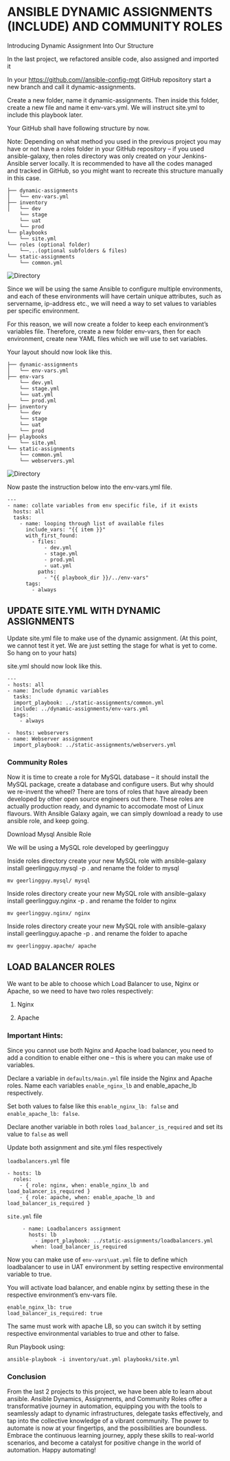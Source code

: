 # ANSIBLE DYNAMIC ASSIGNMENTS (INCLUDE) AND COMMUNITY ROLES

Introducing Dynamic Assignment Into Our Structure

In the last project, we refactored ansible code, also assigned and imported it

In your https://github.com//ansible-config-mgt GitHub repository start a new branch and call it dynamic-assignments.

Create a new folder, name it dynamic-assignments. Then inside this folder, create a new file and name it env-vars.yml. We will instruct site.yml to include this playbook later.

Your GitHub shall have following structure by now.

Note: Depending on what method you used in the previous project you may have or not have a roles folder in your GitHub repository – if you used ansible-galaxy, then roles directory was only created on your Jenkins-Ansible server locally. It is recommended to have all the codes managed and tracked in GitHub, so you might want to recreate this structure manually in this case.

```
├── dynamic-assignments
│   └── env-vars.yml
├── inventory
│   └── dev
    └── stage
    └── uat
    └── prod
└── playbooks
    └── site.yml
└── roles (optional folder)
    └──...(optional subfolders & files)
└── static-assignments
    └── common.yml
```

![Directory](Project_13_Images/structure1.png)

Since we will be using the same Ansible to configure multiple environments, and each of these environments will have certain unique attributes, such as servername, ip-address etc., we will need a way to set values to variables per specific environment.

For this reason, we will now create a folder to keep each environment’s variables file. Therefore, create a new folder env-vars, then for each environment, create new YAML files which we will use to set variables.

Your layout should now look like this.

```
├── dynamic-assignments
│   └── env-vars.yml
├── env-vars
    └── dev.yml
    └── stage.yml
    └── uat.yml
    └── prod.yml
├── inventory
    └── dev
    └── stage
    └── uat
    └── prod
├── playbooks
    └── site.yml
└── static-assignments
    └── common.yml
    └── webservers.yml
```

![Directory](Project_13_Images/structure.png)

Now paste the instruction below into the env-vars.yml file.

```
---
- name: collate variables from env specific file, if it exists
  hosts: all
  tasks:
    - name: looping through list of available files
      include_vars: "{{ item }}"
      with_first_found:
        - files:
            - dev.yml
            - stage.yml
            - prod.yml
            - uat.yml
          paths:
            - "{{ playbook_dir }}/../env-vars"
      tags:
        - always
```

## UPDATE SITE.YML WITH DYNAMIC ASSIGNMENTS

Update site.yml file to make use of the dynamic assignment. (At this point, we cannot test it yet. We are just setting the stage for what is yet to come. So hang on to your hats)

site.yml should now look like this.

```
---
- hosts: all
- name: Include dynamic variables 
  tasks:
  import_playbook: ../static-assignments/common.yml 
  include: ../dynamic-assignments/env-vars.yml
  tags:
    - always

-  hosts: webservers
- name: Webserver assignment
  import_playbook: ../static-assignments/webservers.yml
```

### Community Roles
Now it is time to create a role for MySQL database – it should install the MySQL package, create a database and configure users. But why should we re-invent the wheel? There are tons of roles that have already been developed by other open source engineers out there. These roles are actually production ready, and dynamic to accomodate most of Linux flavours. With Ansible Galaxy again, we can simply download a ready to use ansible role, and keep going.

Download Mysql Ansible Role

We will be using a MySQL role developed by geerlingguy

Inside roles directory create your new MySQL role with ansible-galaxy install geerlingguy.mysql -p . and rename the folder to mysql

`mv geerlingguy.mysql/ mysql`

Inside roles directory create your new MySQL role with ansible-galaxy install geerlingguy.nginx -p . and rename the folder to nginx

`mv geerlingguy.nginx/ nginx`

Inside roles directory create your new MySQL role with ansible-galaxy install geerlingguy.apache -p . and rename the folder to apache

`mv geerlingguy.apache/ apache`

## LOAD BALANCER ROLES
We want to be able to choose which Load Balancer to use, Nginx or Apache, so we need to have two roles respectively:

1. Nginx

2. Apache

### Important Hints:

Since you cannot use both Nginx and Apache load balancer, you need to add a condition to enable either one – this is where you can make use of variables.

Declare a variable in `defaults/main.yml` file inside the Nginx and Apache roles. Name each variables `enable_nginx_lb` and enable_apache_lb respectively.

Set both values to false like this `enable_nginx_lb: false` and `enable_apache_lb: false`.

Declare another variable in both roles `load_balancer_is_required` and set its value to `false` as well

Update both assignment and site.yml files respectively

`loadbalancers.yml` file

```
- hosts: lb
  roles:
    - { role: nginx, when: enable_nginx_lb and load_balancer_is_required }
    - { role: apache, when: enable_apache_lb and load_balancer_is_required }
```

`site.yml` file

```
     - name: Loadbalancers assignment
       hosts: lb
         - import_playbook: ../static-assignments/loadbalancers.yml
        when: load_balancer_is_required
```

Now you can make use of `env-vars\uat.yml` file to define which loadbalancer to use in UAT environment by setting respective environmental variable to true.

You will activate load balancer, and enable nginx by setting these in the respective environment’s env-vars file.

```
enable_nginx_lb: true
load_balancer_is_required: true
```

The same must work with apache LB, so you can switch it by setting respective environmental variables to true and other to false.

Run Playbook using:

`ansible-playbook -i inventory/uat.yml playbooks/site.yml`

### Conclusion

From the last 2 projects to this project, we have been able to learn about ansible. Ansible Dynamics, Assignments, and Community Roles offer a transformative journey in automation, equipping you with the tools to seamlessly adapt to dynamic infrastructures, delegate tasks effectively, and tap into the collective knowledge of a vibrant community. The power to automate is now at your fingertips, and the possibilities are boundless. Embrace the continuous learning journey, apply these skills to real-world scenarios, and become a catalyst for positive change in the world of automation. Happy automating!
